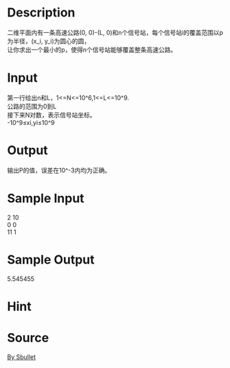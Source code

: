 
# Description

<div class="content"><div>二维平面内有一条高速公路(0, 0)-(L, 0)和n个信号站，每个信号站i的覆盖范围以p为半径，(x_i, y_i)为圆心的圆，</div>
<div>让你求出一个最小的p，使得n个信号站能够覆盖整条高速公路。</div></div>

# Input

<div class="content"><div>第一行给出n和L，1&lt;=N&lt;=10^6,1&lt;=L&lt;=10^9.</div>
<div>公路的范围为0到L</div>
<div>接下来N对数，表示信号站坐标。</div>
<div>-10^9≤xi,yi≤10^9</div></div>

# Output

<div class="content"><p>输出P的值，误差在10^-3内均为正确。</p></div>

# Sample Input

<div class="content"><span class="sampledata">2 10 <br/>
0 0 <br/>
11 1 </span></div>

# Sample Output

<div class="content"><span class="sampledata">5.545455 </span></div>

# Hint

<div class="content"><p></p></div>

# Source

<div class="content"><p><a href="problemset.php?search=By Sbullet">By Sbullet</a></p></div>

